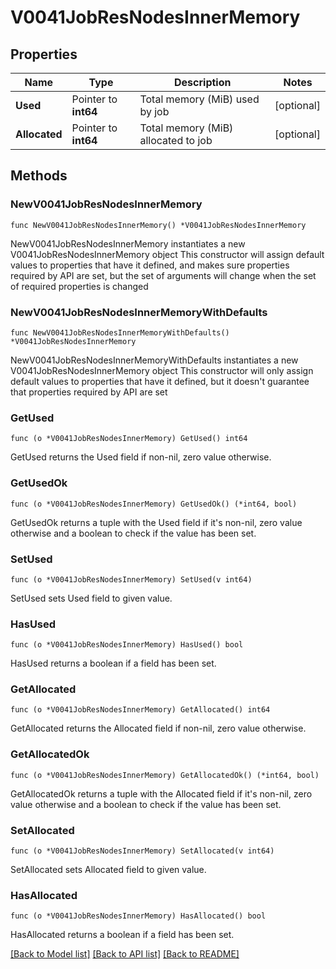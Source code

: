 # V0041JobResNodesInnerMemory

## Properties

Name | Type | Description | Notes
------------ | ------------- | ------------- | -------------
**Used** | Pointer to **int64** | Total memory (MiB) used by job | [optional] 
**Allocated** | Pointer to **int64** | Total memory (MiB) allocated to job | [optional] 

## Methods

### NewV0041JobResNodesInnerMemory

`func NewV0041JobResNodesInnerMemory() *V0041JobResNodesInnerMemory`

NewV0041JobResNodesInnerMemory instantiates a new V0041JobResNodesInnerMemory object
This constructor will assign default values to properties that have it defined,
and makes sure properties required by API are set, but the set of arguments
will change when the set of required properties is changed

### NewV0041JobResNodesInnerMemoryWithDefaults

`func NewV0041JobResNodesInnerMemoryWithDefaults() *V0041JobResNodesInnerMemory`

NewV0041JobResNodesInnerMemoryWithDefaults instantiates a new V0041JobResNodesInnerMemory object
This constructor will only assign default values to properties that have it defined,
but it doesn't guarantee that properties required by API are set

### GetUsed

`func (o *V0041JobResNodesInnerMemory) GetUsed() int64`

GetUsed returns the Used field if non-nil, zero value otherwise.

### GetUsedOk

`func (o *V0041JobResNodesInnerMemory) GetUsedOk() (*int64, bool)`

GetUsedOk returns a tuple with the Used field if it's non-nil, zero value otherwise
and a boolean to check if the value has been set.

### SetUsed

`func (o *V0041JobResNodesInnerMemory) SetUsed(v int64)`

SetUsed sets Used field to given value.

### HasUsed

`func (o *V0041JobResNodesInnerMemory) HasUsed() bool`

HasUsed returns a boolean if a field has been set.

### GetAllocated

`func (o *V0041JobResNodesInnerMemory) GetAllocated() int64`

GetAllocated returns the Allocated field if non-nil, zero value otherwise.

### GetAllocatedOk

`func (o *V0041JobResNodesInnerMemory) GetAllocatedOk() (*int64, bool)`

GetAllocatedOk returns a tuple with the Allocated field if it's non-nil, zero value otherwise
and a boolean to check if the value has been set.

### SetAllocated

`func (o *V0041JobResNodesInnerMemory) SetAllocated(v int64)`

SetAllocated sets Allocated field to given value.

### HasAllocated

`func (o *V0041JobResNodesInnerMemory) HasAllocated() bool`

HasAllocated returns a boolean if a field has been set.


[[Back to Model list]](../README.md#documentation-for-models) [[Back to API list]](../README.md#documentation-for-api-endpoints) [[Back to README]](../README.md)


